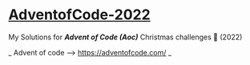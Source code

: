 # [AdventofCode-2022](https://adventofcode.com/2022)

My Solutions for _**Advent of Code (Aoc)**_ Christmas challenges 🎅 (2022)

_ Advent of code --> https://adventofcode.com/ _


